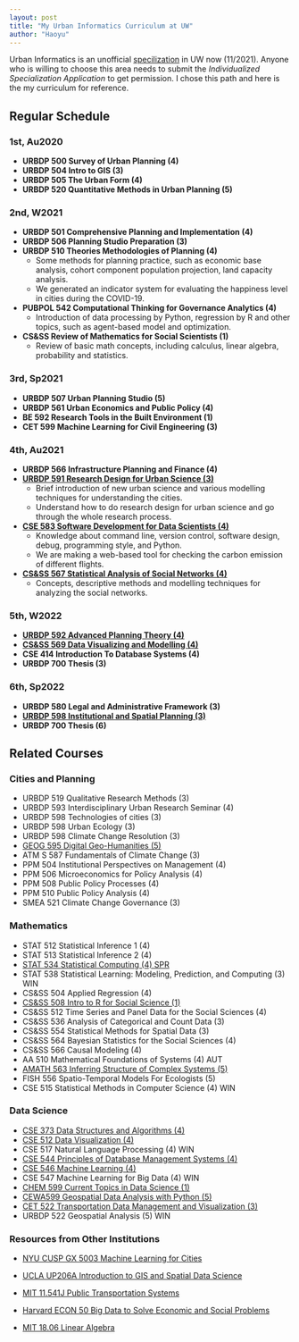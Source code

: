 ```yaml
---
layout: post
title: "My Urban Informatics Curriculum at UW"
author: "Haoyu"
---
```


Urban Informatics is an unofficial [specilization](https://urbdp.be.uw.edu/programs/mup-graduate-degree/specializations/) in UW now (11/2021). Anyone who is willing to choose this area needs to submit the *Individualized Specialization Application* to get permission. I chose this path and here is the my curriculum for reference.

## Regular Schedule

### 1st, Au2020

- **URBDP 500 Survey of Urban Planning (4)**
- **URBDP 504 Intro to GIS (3)**
- **URBDP 505 The Urban Form (4)**
- **URBDP 520 Quantitative Methods in Urban Planning (5)**

### 2nd, W2021

- **URBDP 501 Comprehensive Planning and Implementation (4)**
- **URBDP 506 Planning Studio Preparation (3)**
- **URBDP 510 Theories Methodologies of Planning (4)**
  - Some methods for planning practice, such as economic base analysis, cohort component population projection, land capacity analysis.
  - We generated an indicator system for evaluating the happiness level in cities during the COVID-19.
- **PUBPOL 542 Computational Thinking for Governance Analytics (4)** 
  - Introduction of data processing by Python, regression by R and other topics, such as agent-based model and optimization.
- **CS&SS Review of Mathematics for Social Scientists (1)**
  - Review of basic math concepts, including calculus, linear algebra, probability and statistics. 

### 3rd, Sp2021

- **URBDP 507 Urban Planning Studio (5)**
- **URBDP 561 Urban Economics and Public Policy (4)**
- **BE 592 Research Tools in the Built Environment (1)**
- **CET 599 Machine Learning for Civil Engineering (3)**

### 4th, Au2021

- **URBDP 566 Infrastructure Planning and Finance (4)**
- **[URBDP 591 Research Design for Urban Science (3)](https://researchdesign.be.uw.edu/)**
  - Brief introduction of new urban science and various modelling techniques for understanding the cities.
  - Understand how to do research design for urban science and go through the whole research process.
- **[CSE 583 Software Development for Data Scientists (4)](http://uwseds.github.io/syllabus.html)**
  - Knowledge about command line, version control, software design, debug, programming style, and Python.
  - We are making a web-based tool for checking the carbon emission of different flights. 
- **[CS&SS 567 Statistical Analysis of Social Networks (4)](https://thmccormick.github.io/teaching/)**
  - Concepts, descriptive methods and modelling techniques for analyzing the social networks. 

### 5th, W2022

- **[URBDP 592 Advanced Planning Theory (4)](https://home.foreveroverhead.cloud/udp592_syllabus.pdf)**
- **[CS&SS 569 Data Visualizing and Modelling (4)](https://faculty.washington.edu/cadolph/?page=22)**
- **CSE 414 Introduction To Database Systems (4)**
- **URBDP 700 Thesis (3)**

### 6th, Sp2022

- **URBDP 580 Legal and Administrative Framework (3)**
- **[URBDP 598 Institutional and Spatial Planning (3)](http://globalcourse.inplanning.eu/)**
- **URBDP 700 Thesis (6)**

## Related Courses

### Cities and Planning

- URBDP 519 Qualitative Research Methods (3)
- URBDP 593 Interdisciplinary Urban Research Seminar (4)
- URBDP 598 Technologies of cities (3)
- URBDP 598 Urban Ecology (3)
- URBDP 598 Climate Change Resolution (3)
- [GEOG 595 Digital Geo-Humanities (5)](https://github.com/jakobzhao/geog595)
- ATM S 587 Fundamentals of Climate Change (3) 
- PPM 504 Institutional Perspectives on Management (4)
- PPM 506 Microeconomics for Policy Analysis (4) 
- PPM 508 Public Policy Processes (4) 
- PPM 510 Public Policy Analysis (4)
- SMEA 521 Climate Change Governance (3)

### Mathematics 

- STAT 512 Statistical Inference 1 (4)
- STAT 513 Statistical Inference 2 (4)
- [STAT 534 Statistical Computing (4) SPR](https://sites.stat.washington.edu/mmp/courses/stat534/spring19/)
- STAT 538 Statistical Learning: Modeling, Prediction, and Computing (3) WIN
- CS&SS 504 Applied Regression (4)
- [CS&SS 508 Intro to R for Social Science (1)](https://clanfear.github.io/CSSS508/)
- CS&SS 512 Time Series and Panel Data for the Social Sciences (4)
- CS&SS 536 Analysis of Categorical and Count Data (3)
- CS&SS 554 Statistical Methods for Spatial Data (3)
- CS&SS 564 Bayesian Statistics for the Social Sciences (4)
- CS&SS 566 Causal Modeling (4)
- AA 510 Mathematical Foundations of Systems (4) AUT
- [AMATH 563 Inferring Structure of Complex Systems (5)](https://canvas.uw.edu/courses/1448035)
- FISH 556 Spatio-Temporal Models For Ecologists (5)
- CSE 515 Statistical Methods in Computer Science (4) WIN

### Data Science

- [CSE 373 Data Structures and Algorithms (4)](https://courses.cs.washington.edu/courses/cse373/20au/)
- [CSE 512 Data Visualization (4)](https://courses.cs.washington.edu/courses/cse512/19sp/)
- CSE 517 Natural Language Processing (4) WIN
- [CSE 544 Principles of Database Management Systems (4)](http://courses.cs.washington.edu/courses/cse544/)
- [CSE 546 Machine Learning (4)](https://courses.cs.washington.edu/courses/cse546/)
- CSE 547 Machine Learning for Big Data (4) WIN
- [CHEM 599 Current Topics in Data Science (1)](https://escience.washington.edu/uw-data-science-seminar/)
- [CEWA599 Geospatial Data Analysis with Python (5)](https://github.com/UW-GDA/gda_course_2020) 
- [CET 522 Transportation Data Management and Visualization (3)](https://zhiyongcui.com/CEE412_CET522/)
- URBDP 522 Geospatial Analysis (5)  WIN

### Resources from Other Institutions

- [NYU CUSP GX 5003 Machine Learning for Cities](https://wp.nyu.edu/ml4c2020/)

- [UCLA UP206A Introduction to GIS and Spatial Data Science](https://yohman.github.io/21W-UP206A/)

- [MIT 11.541J Public Transportation Systems](https://ocw.mit.edu/courses/civil-and-environmental-engineering/1-258j-public-transportation-systems-spring-2017/index.htm)

- [Harvard ECON 50 Big Data to Solve Economic and Social Problems](https://opportunityinsights.org/course/)

- [MIT 18.06 Linear Algebra](https://ocw.mit.edu/courses/mathematics/18-06sc-linear-algebra-fall-2011/resource-index/)
